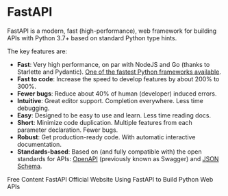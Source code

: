# FastAPI

FastAPI is a modern, fast (high-performance), web framework for building APIs with Python 3.7+ based on standard Python type hints.

The key features are:

- **Fast**: Very high performance, on par with NodeJS and Go (thanks to Starlette and Pydantic). [One of the fastest Python frameworks available](https://fastapi.tiangolo.com/#performance).
- **Fast to code**: Increase the speed to develop features by about 200% to 300%. 
- **Fewer bugs**: Reduce about 40% of human (developer) induced errors.
- **Intuitive**: Great editor support. Completion everywhere. Less time debugging.
- **Easy**: Designed to be easy to use and learn. Less time reading docs.
- **Short**: Minimize code duplication. Multiple features from each parameter declaration. Fewer bugs.
- **Robust**: Get production-ready code. With automatic interactive documentation.
- **Standards-based**: Based on (and fully compatible with) the open standards for APIs: [OpenAPI](https://github.com/OAI/OpenAPI-Specification) (previously known as Swagger) and [JSON Schema](https://json-schema.org/).

<ResourceGroupTitle>Free Content</ResourceGroupTitle>
<BadgeLink colorScheme='blue' badgeText='Official Website' href='[https://sanic.dev/en/](https://fastapi.tiangolo.com/)'>FastAPI Official Website</BadgeLink>
<BadgeLink colorScheme='yellow' badgeText='Read' href='https://realpython.com/fastapi-python-web-apis/'>Using FastAPI to Build Python Web APIs</BadgeLink>

